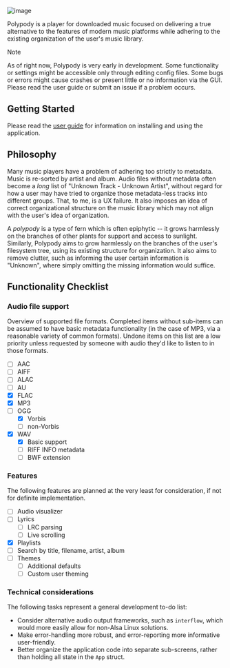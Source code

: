 ![image](https://github.com/user-attachments/assets/d3ccdc5b-7ae4-4bf1-8c90-0e7baed512e2)

Polypody is a player for downloaded music focused on delivering a true alternative to the
features of modern music platforms while adhering to the existing organization of the
user's music library.

> [!NOTE]
> As of right now, Polypody is very early in development. Some functionality or settings
> might be accessible only through editing config files. Some bugs or errors might cause
> crashes or present little or no information via the GUI. Please read the user guide or
> submit an issue if a problem occurs.

## Getting Started

Please read the [user guide](doc/USER_GUIDE.md) for information on installing and using
the application.

## Philosophy

Many music players have a problem of adhering too strictly to metadata. Music is re-sorted
by artist and album. Audio files without metadata often become a _long_ list of "Unknown
Track - Unknown Artist", without regard for how a user may have tried to organize those
metadata-less tracks into different groups. That, to me, is a UX failure. It also imposes
an idea of correct organizational structure on the music library which may not align with
the user's idea of organization.

A _polypody_ is a type of fern which is often epiphytic -- it grows harmlessly on the branches
of other plants for support and access to sunlight. Similarly, Polypody aims to grow harmlessly
on the branches of the user's filesystem tree, using its existing structure for organization.
It also aims to remove clutter, such as informing the user certain information is "Unknown",
where simply omitting the missing information would suffice.


## Functionality Checklist

### Audio file support

Overview of supported file formats. Completed items without sub-items can be
assumed to have basic metadata functionality (in the case of MP3, via a reasonable
variety of common formats). Undone items on this list are a low priority
unless requested by someone with audio they'd like to listen to in those
formats.

* [ ] AAC
* [ ] AIFF
* [ ] ALAC
* [ ] AU
* [x] FLAC
* [x] MP3
* [ ] OGG
  * [x] Vorbis
  * [ ] non-Vorbis
* [x] WAV
  * [x] Basic support
  * [ ] RIFF INFO metadata
  * [ ] BWF extension

### Features

The following features are planned at the very least for consideration, if not
for definite implementation.

* [ ] Audio visualizer
* [ ] Lyrics
  * [ ] LRC parsing
  * [ ] Live scrolling
* [x] Playlists
* [ ] Search by title, filename, artist, album
* [ ] Themes
  * [ ] Additional defaults
  * [ ] Custom user theming

### Technical considerations

The following tasks represent a general development to-do list:

* Consider alternative audio output frameworks, such as `interflow`, which would more easily
  allow for non-Alsa Linux solutions.
* Make error-handling more robust, and error-reporting more informative user-friendly.
* Better organize the application code into separate sub-screens, rather than holding all
  state in the `App` struct.
